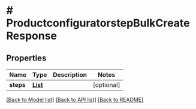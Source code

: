 # # ProductconfiguratorstepBulkCreateResponse


## Properties 


Name | Type | Description | Notes
------------ | ------------- | ------------- | -------------
**steps**| [**List<ProductconfiguratorstepEntity>**](ProductconfiguratorstepEntity.md) |   | [optional]


[[Back to Model list]](../../README.md#models) [[Back to API list]](../../README.md#endpoints) [[Back to README]](../../README.md)

